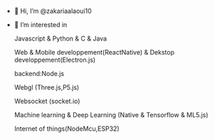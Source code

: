 - 👋 Hi, I’m @zakariaalaoui10
- 👀 I’m interested in

     Javascript & Python & C & Java 
     
     Web & Mobile developpement(ReactNative) & Dekstop developpement(Electron.js)
     
     backend:Node.js

     Webgl (Three.js,P5.js)
     
     Websocket (socket.io)
     
     Machine learning & Deep Learning (Native & Tensorflow & ML5.js)
     
     Internet of things(NodeMcu,ESP32)
     
<!---
zakariaalaoui10/zakariaalaoui10 is a ✨ special ✨ repository because its `README.md` (this file) appears on your GitHub profile.
You can click the Preview link to take a look at your changes.
--->
